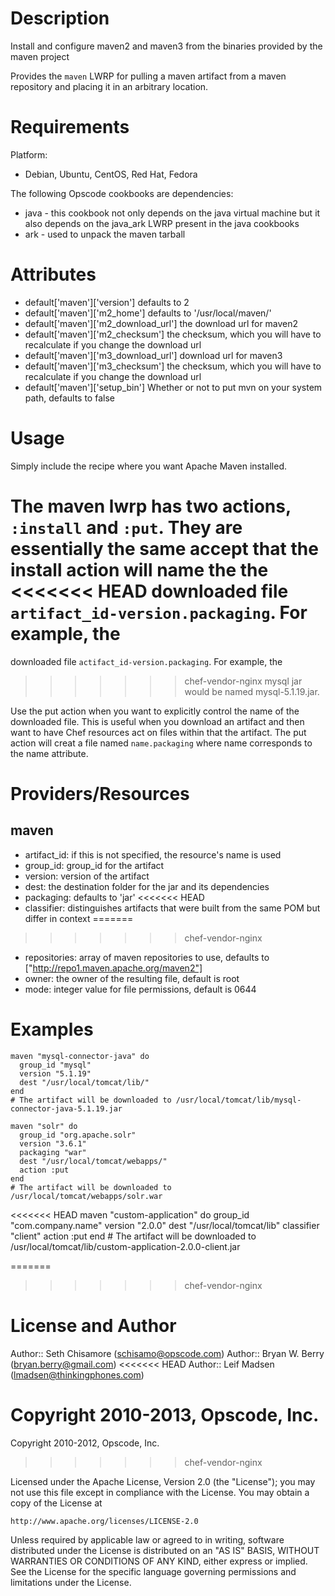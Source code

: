 Description
===========

Install and configure maven2 and maven3 from the binaries provided by
the maven project

Provides the `maven` LWRP for pulling a maven artifact from a maven
repository and placing it in an arbitrary location.


Requirements
============

Platform:

* Debian, Ubuntu, CentOS, Red Hat, Fedora

The following Opscode cookbooks are dependencies:

* java - this cookbook not only depends on the java virtual machine
  but it also depends on the java_ark LWRP present in the java cookbooks
* ark - used to unpack the maven tarball

Attributes
==========

* default['maven']['version']  defaults to 2
* default['maven']['m2_home']  defaults to  '/usr/local/maven/'
* default['maven']['m2_download_url']  the download url for maven2
* default['maven']['m2_checksum']  the checksum, which you will have
 to recalculate if you change the download url
* default['maven']['m3_download_url'] download url for maven3
* default['maven']['m3_checksum'] the checksum, which you will have
 to recalculate if you change the download url
* default['maven']['setup_bin'] Whether or not to put mvn on your
 system path, defaults to false


Usage
=====

Simply include the recipe where you want Apache Maven installed.

The maven lwrp has two actions, `:install` and `:put`. They are
essentially the same accept that the install action will name the the
<<<<<<< HEAD
downloaded file `artifact_id-version.packaging`. For example, the
=======
downloaded file `actifact_id-version.packaging`. For example, the
>>>>>>> chef-vendor-nginx
mysql jar would be named mysql-5.1.19.jar.

Use the put action when you want to explicitly control the name of the
downloaded file. This is useful when you download an artifact and then
want to have Chef resources act on files within that the artifact. The
put action will creat a file named `name.packaging` where name
corresponds to the name attribute.


Providers/Resources
===================

maven
-----

* artifact_id: if this is not specified, the resource's name is used
* group_id: group_id for the artifact
* version: version of the artifact
* dest: the destination folder for the jar and its dependencies
* packaging: defaults to 'jar'
<<<<<<< HEAD
* classifier: distinguishes artifacts that were built from the same POM but differ in context
=======
>>>>>>> chef-vendor-nginx
* repositories: array of maven repositories to use, defaults to
 ["http://repo1.maven.apache.org/maven2"]
* owner: the owner of the resulting file, default is root
* mode: integer value for file permissions, default is 0644


# Examples

    maven "mysql-connector-java" do
      group_id "mysql"
      version "5.1.19"
      dest "/usr/local/tomcat/lib/"
    end
    # The artifact will be downloaded to /usr/local/tomcat/lib/mysql-connector-java-5.1.19.jar

    maven "solr" do
      group_id "org.apache.solr"
      version "3.6.1"
      packaging "war"
      dest "/usr/local/tomcat/webapps/"
      action :put
    end
    # The artifact will be downloaded to /usr/local/tomcat/webapps/solr.war

<<<<<<< HEAD
    maven "custom-application" do
      group_id "com.company.name"
      version "2.0.0"
      dest "/usr/local/tomcat/lib"
      classifier "client"
      action :put
    end
    # The artifact will be downloaded to /usr/local/tomcat/lib/custom-application-2.0.0-client.jar


=======
>>>>>>> chef-vendor-nginx

License and Author
==================

Author:: Seth Chisamore (<schisamo@opscode.com>)
Author:: Bryan W. Berry (<bryan.berry@gmail.com>)
<<<<<<< HEAD
Author:: Leif Madsen (<lmadsen@thinkingphones.com>)

Copyright 2010-2013, Opscode, Inc.
=======

Copyright 2010-2012, Opscode, Inc.
>>>>>>> chef-vendor-nginx

Licensed under the Apache License, Version 2.0 (the "License");
you may not use this file except in compliance with the License.
You may obtain a copy of the License at

    http://www.apache.org/licenses/LICENSE-2.0

Unless required by applicable law or agreed to in writing, software
distributed under the License is distributed on an "AS IS" BASIS,
WITHOUT WARRANTIES OR CONDITIONS OF ANY KIND, either express or implied.
See the License for the specific language governing permissions and
limitations under the License.
